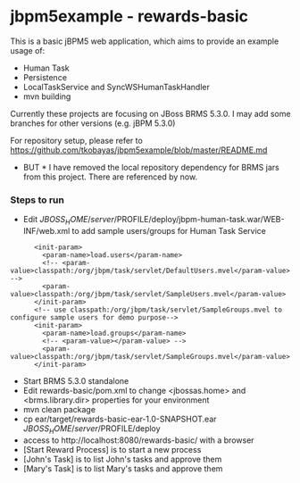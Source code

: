 jbpm5example - rewards-basic
============

This is a basic jBPM5 web application, which aims to provide an example usage of:
- Human Task
- Persistence
- LocalTaskService and SyncWSHumanTaskHandler
- mvn building

Currently these projects are focusing on JBoss BRMS 5.3.0. I may add some branches for other versions (e.g. jBPM 5.3.0)

For repository setup, please refer to https://github.com/tkobayas/jbpm5example/blob/master/README.md
* BUT * I have removed the local repository dependency for BRMS jars from this project. There are referenced by <systemPath> now.

### Steps to run
- Edit $JBOSS_HOME/server/$PROFILE/deploy/jbpm-human-task.war/WEB-INF/web.xml to add sample users/groups for Human Task Service

```
      <init-param>
        <param-name>load.users</param-name>
        <!-- <param-value>classpath:/org/jbpm/task/servlet/DefaultUsers.mvel</param-value> -->
        <param-value>classpath:/org/jbpm/task/servlet/SampleUsers.mvel</param-value>
      </init-param>
      <!-- use classpath:/org/jbpm/task/servlet/SampleGroups.mvel to configure sample users for demo purpose-->
      <init-param>
        <param-name>load.groups</param-name>
        <!-- <param-value></param-value> -->
        <param-value>classpath:/org/jbpm/task/servlet/SampleGroups.mvel</param-value>
      </init-param>
```

- Start BRMS 5.3.0 standalone
- Edit rewards-basic/pom.xml to change <jbossas.home> and <brms.library.dir> properties for your environment
- mvn clean package
- cp ear/target/rewards-basic-ear-1.0-SNAPSHOT.ear $JBOSS_HOME/server/$PROFILE/deploy
- access to http://localhost:8080/rewards-basic/ with a browser
 - [Start Reward Process] is to start a new process
 - [John's Task] is to list John's tasks and approve them
 - [Mary's Task] is to list Mary's tasks and approve them
